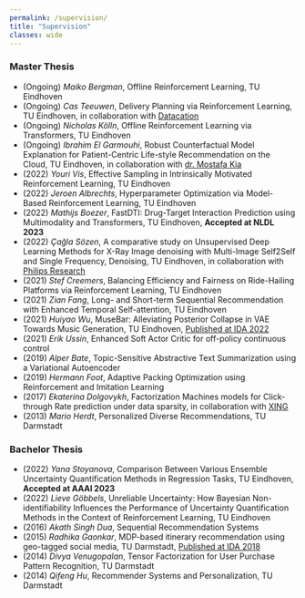 ```yaml
---
permalink: /supervision/
title: "Supervision"
classes: wide
---
```


<style>
.page__content li {font-size:0.8em}
</style>

### Master Thesis
* (Ongoing) *Maiko Bergman*, Offline Reinforcement Learning, TU Eindhoven
* (Ongoing) *Cas Teeuwen*, Delivery Planning via Reinforcement Learning, TU Eindhoven, in collaboration with [Datacation](https://www.datacation.nl/)
* (Ongoing) *Nicholas Kölln*, Offline Reinforcement Learning via Transformers, TU Eindhoven
* (Ongoing) *Ibrahim El Garmouhi*, Robust Counterfactual Model Explanation for Patient-Centric Life-style Recommendation on the Cloud, TU Eindhoven, in collaboration with [dr. Mostafa Kia](https://research.tilburguniversity.edu/en/persons/seyed-mostafa-kia)
* (2022) *Youri Vis*, Effective Sampling in Intrinsically Motivated Reinforcement Learning, TU Eindhoven
* (2022) *Jeroen Albrechts*, Hyperparameter Optimization via Model-Based Reinforcement Learning, TU Eindhoven
* (2022) *Mathijs Boezer*, FastDTI: Drug-Target Interaction Prediction using
Multimodality and Transformers, TU Eindhoven, **Accepted at NLDL 2023**
* (2022) *Çağla Sözen*, A comparative study on Unsupervised Deep Learning Methods for X-Ray Image denoising with Multi-Image Self2Self and Single Frequency, Denoising, TU Eindhoven, in collaboration with [Philips Research](https://www.philips.com/a-w/about/innovation/research.html)
* (2021) *Stef Creemers*, Balancing Efficiency and Fairness on Ride-Hailing Platforms via Reinforcement Learning, TU Eindhoven
* (2021) *Zian Fang*, Long- and Short-term Sequential Recommendation with Enhanced Temporal Self-attention, TU Eindhoven
* (2021) *Huiyao Wu*, MuseBar: Alleviating Posterior Collapse in VAE Towards Music Generation, TU Eindhoven, [Published at IDA 2022](https://link.springer.com/chapter/10.1007/978-3-031-01333-1_29)
* (2021) *Erik Ussin*, Enhanced Soft Actor Critic for off-policy continuous control
* (2019) *Alper Bate*, Topic-Sensitive Abstractive Text Summarization using a Variational Autoencoder
* (2019) *Hermann Foot*, Adaptive Packing Optimization using Reinforcement and Imitation Learning
* (2017) *Ekaterina Dolgovykh*, Factorization Machines models for Click-through Rate prediction under data sparsity, in collaboration with [XING](https://werben.xing.com/en)
* (2013) *Mario Herdt*, Personalized Diverse Recommendations, TU Darmstadt

### Bachelor Thesis
* (2022) *Yana Stoyanova*, Comparison Between Various Ensemble Uncertainty Quantification
Methods in Regression Tasks, TU Eindhoven, **Accepted at AAAI 2023**
* (2022) *Lieve Göbbels*, Unreliable Uncertainty: How Bayesian Non-identifiability Influences the Performance of Uncertainty Quantification Methods in the Context of Reinforcement Learning, TU Eindhoven
* (2016) *Akath Singh Dua*, Sequential Recommendation Systems
* (2015) *Radhika Gaonkar*, MDP-based itinerary recommendation using geo-tagged social media, TU Darmstadt, [Published at IDA 2018](https://link.springer.com/chapter/10.1007/978-3-030-01768-2_10)
* (2014) *Divya Venugopalan*, Tensor Factorization for User Purchase Pattern Recognition, TU Darmstadt
* (2014) *Qifeng Hu*, Recommender Systems and Personalization, TU Darmstadt
